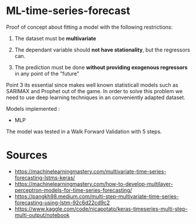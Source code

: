 # ML-time-series-forecast

Proof of concept about fitting a model with the following restrictions: 

1. The dataset must be **multivariate**

2. The dependant variable should **not have stationality**, but the regressors can.
3. The prediction must be done **without providing exogenous regressors** in any point of the "future"

Point 3 its essential since makes well known statisticall models such as SARIMAX and Prophet out of the game. In order to solve this problem we need to use deep learning techniques in an conveniently adapted dataset.

Models implemented : 
- MLP 

The model was tested in a Walk Forward Validation with 5 steps.

# Sources 
- https://machinelearningmastery.com/multivariate-time-series-forecasting-lstms-keras/
- https://machinelearningmastery.com/how-to-develop-multilayer-perceptron-models-for-time-series-forecasting/
- https://pangkh98.medium.com/multi-step-multivariate-time-series-forecasting-using-lstm-92c6d22cd9c2
- https://www.kaggle.com/code/nicapotato/keras-timeseries-multi-step-multi-output/notebook
